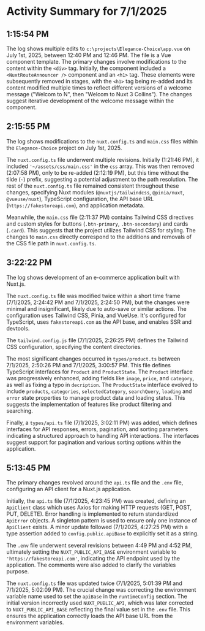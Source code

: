 # Activity Summary for 7/1/2025

## 1:15:54 PM
The log shows multiple edits to `c:\projects\Elegance-Choice\app.vue` on July 1st, 2025, between 12:40 PM and 12:46 PM.  The file is a Vue component template.  The primary changes involve modifications to the content within the `<div>` tag.  Initially, the component included a `<NuxtRouteAnnouncer />` component and an `<h1>` tag.  These elements were subsequently removed in stages, with the `<h1>` tag being re-added and its content modified multiple times to reflect different versions of a welcome message ("Welcom to N", then "Welcom to Nuxt 3 Collins").  The changes suggest iterative development of the welcome message within the component.


## 2:15:55 PM
The log shows modifications to the `nuxt.config.ts` and `main.css` files within the `Elegance-Choice` project on July 1st, 2025.

The `nuxt.config.ts` file underwent multiple revisions.  Initially (1:21:46 PM), it included `'~/assets/css/main.css'` in the `css` array.  This was then removed (2:07:58 PM),  only to be re-added (2:12:19 PM), but this time without the tilde (`~`)  prefix, suggesting a potential adjustment to the path resolution.  The rest of the `nuxt.config.ts` file remained consistent throughout these changes, specifying Nuxt modules (`@nuxtjs/tailwindcss`, `@pinia/nuxt`, `@vueuse/nuxt`), TypeScript configuration, the API base URL (`https://fakestoreapi.com`), and application metadata.

Meanwhile, the `main.css` file (2:11:37 PM) contains Tailwind CSS directives and custom styles for buttons (`.btn-primary`, `.btn-secondary`) and cards (`.card`).  This suggests that the project utilizes Tailwind CSS for styling.  The changes to `main.css` directly correspond to the additions and removals of the CSS file path in `nuxt.config.ts`.


## 3:22:22 PM
The log shows development of an e-commerce application built with Nuxt.js.

The `nuxt.config.ts` file was modified twice within a short time frame (7/1/2025, 2:24:42 PM and 7/1/2025, 2:24:50 PM), but the changes were minimal and insignificant, likely due to auto-save or similar actions.  The configuration uses Tailwind CSS, Pinia, and VueUse. It's configured for TypeScript, uses `fakestoreapi.com` as the API base, and enables SSR and devtools.

The `tailwind.config.js` file (7/1/2025, 2:26:25 PM) defines the Tailwind CSS configuration, specifying the content directories.

The most significant changes occurred in `types/product.ts` between 7/1/2025, 2:50:26 PM and 7/1/2025, 3:00:57 PM.  This file defines TypeScript interfaces for `Product` and `ProductState`.  The `Product` interface was progressively enhanced, adding fields like `image`, `price`, and `category`, as well as fixing a typo in `decription`. The `ProductState` interface evolved to include `products`, `categories`, `selectedCategory`, `searchQuery`, `loading` and `error` state properties to manage product data and loading status. This suggests the implementation of features like product filtering and searching.

Finally, a `types/api.ts` file (7/1/2025, 3:02:11 PM) was added, which defines interfaces for API responses, errors, pagination, and sorting parameters indicating a structured approach to handling API interactions.  The interfaces suggest support for pagination and various sorting options within the application.


## 5:13:45 PM
The primary changes revolved around the `api.ts` file and the `.env` file, configuring an API client for a Nuxt.js application.

Initially, the `api.ts` file (7/1/2025, 4:23:45 PM) was created, defining an `ApiClient` class which uses Axios for making HTTP requests (GET, POST, PUT, DELETE).  Error handling is implemented to return standardized `ApiError` objects. A singleton pattern is used to ensure only one instance of `ApiClient` exists.  A minor update followed (7/1/2025, 4:27:25 PM) with a type assertion added to `config.public.apiBase` to explicitly set it as a string.

The `.env` file underwent several revisions between 4:49 PM and 4:52 PM, ultimately setting the `NUXT_PUBLIC_API_BASE` environment variable to `'https://fakestoreapi.com'`,  indicating the API endpoint used by the application.  The comments were also added to clarify the variables purpose.

The `nuxt.config.ts` file was updated twice (7/1/2025, 5:01:39 PM and 7/1/2025, 5:02:09 PM). The crucial change was correcting the environment variable name used to set the `apiBase` in the `runtimeConfig` section.  The initial version incorrectly used  `NUXT_PUBLIC_API`, which was later corrected to `NUXT_PUBLIC_API_BASE` reflecting the final value set in the `.env` file.  This ensures the application correctly loads the API base URL from the environment variables.

